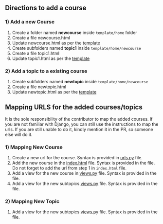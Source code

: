 ## Directions to add a course

### 1) Add a new Course

1) Create a folder named **newcourse** inside `template/home` folder
2) Create a file newcourse.html
3) Update newcourse.html as per the [template]()
4) Create subfolders named **topic1** inside `template/home/newcourse`
5) Create a file topic1.html
6) Update topic1.html as per the [template]()

### 2) Add a topic to a existing course

1) Create subfolders named **newtopic** inside `template/home/newcourse`
2) Create a file newtopic.html
3) Update newtopic.html as per the [template]()


## Mapping URLS for the added courses/topics

It is the sole responsibility of the contributor to map the added courses. If you are not familiar with Django, you can still use the instructions to map the urls. If you are still unable to do it, kindly mention it in the PR, so someone else will do it.

### 1) Mapping New Course

1) Create a new url for the course. Syntax is provided in [urls.py]() file.
2) Add the new course in the [index.html]() file. Syntax is provided in the file. Do not forget to add the url from step 1 in `index.html` file.
2) Add a view for the new course in [views.py]() file. Syntax is provided in the file.
3) Add a view for the new subtopics [views.py]() file. Syntax is provided in the file.

### 2) Mapping New Topic

1) Add a view for the new subtopics [views.py]() file. Syntax is provided in the file.
